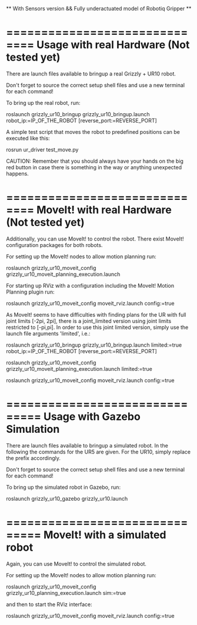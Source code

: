 ** With Sensors version && Fully underactuated model of Robotiq Gripper **

==============================
Usage with real Hardware (Not tested yet)
==============================

There are launch files available to bringup a real Grizzly + UR10 robot.

Don't forget to source the correct setup shell files and use a new terminal for each command!

To bring up the real robot, run:

roslaunch grizzly_ur10_bringup grizzly_ur10_bringup.launch robot_ip:=IP_OF_THE_ROBOT [reverse_port:=REVERSE_PORT]

A simple test script that moves the robot to predefined positions can be executed like this:

rosrun ur_driver test_move.py

CAUTION:
Remember that you should always have your hands on the big red button in case there is something in the way or anything unexpected happens.

==============================
MoveIt! with real Hardware (Not tested yet)
==============================

Additionally, you can use MoveIt! to control the robot.
There exist MoveIt! configuration packages for both robots.

For setting up the MoveIt! nodes to allow motion planning run:

roslaunch grizzly_ur10_moveit_config grizzly_ur10_moveit_planning_execution.launch

For starting up RViz with a configuration including the MoveIt! Motion Planning plugin run:

roslaunch grizzly_ur10_moveit_config moveit_rviz.launch config:=true

As MoveIt! seems to have difficulties with finding plans for the UR with full joint limits [-2pi, 2pi], there is a joint_limited version using joint limits restricted to [-pi,pi]. In order to use this joint limited version, simply use the launch file arguments 'limited', i.e.:

roslaunch grizzly_ur10_bringup grizzly_ur10_bringup.launch limited:=true robot_ip:=IP_OF_THE_ROBOT [reverse_port:=REVERSE_PORT]

roslaunch grizzly_ur10_moveit_config grizzly_ur10_moveit_planning_execution.launch limited:=true

roslaunch grizzly_ur10_moveit_config moveit_rviz.launch config:=true


===============================
Usage with Gazebo Simulation
===============================

There are launch files available to bringup a simulated robot.
In the following the commands for the UR5 are given. For the UR10, simply replace the prefix accordingly.

Don't forget to source the correct setup shell files and use a new terminal for each command!

To bring up the simulated robot in Gazebo, run:

roslaunch grizzly_ur10_gazebo grizzly_ur10.launch


===============================
MoveIt! with a simulated robot
===============================

Again, you can use MoveIt! to control the simulated robot.

For setting up the MoveIt! nodes to allow motion planning run:

roslaunch grizzly_ur10_moveit_config grizzly_ur10_planning_execution.launch sim:=true

and then to start the RViz interface:

roslaunch grizzly_ur10_moveit_config moveit_rviz.launch config:=true




